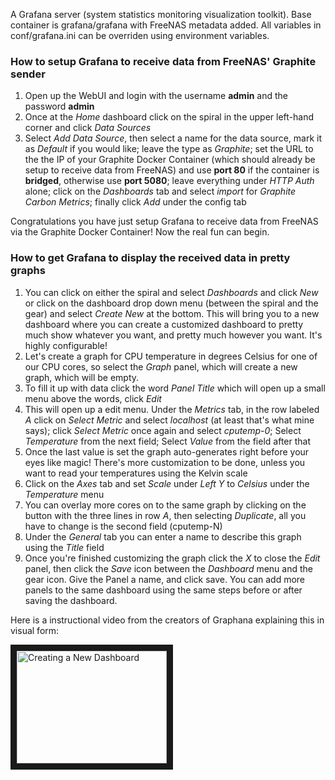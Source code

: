 A Grafana server (system statistics monitoring visualization toolkit). Base container is grafana/grafana with FreeNAS metadata added. All variables in conf/grafana.ini can be overriden using environment variables.

### How to setup Grafana to receive data from FreeNAS' Graphite sender

1. Open up the WebUI and login with the username **admin** and the password **admin**
2. Once at the _Home_ dashboard click on the spiral in the upper left-hand corner and click _Data Sources_
3. Select _Add Data Source_, then select a name for the data source, mark it as _Default_ if you would like; leave the type as _Graphite_; set the URL to the the IP of your Graphite Docker Container (which should already be setup to receive data from FreeNAS) and use **port 80** if the container is **bridged**, otherwise use **port 5080**; leave everything under _HTTP Auth_ alone; click on the _Dashboards_ tab and select _import_ for _Graphite Carbon Metrics_; finally click _Add_ under the config tab

Congratulations you have just setup Grafana to receive data from FreeNAS via the Graphite Docker Container! Now the real fun can begin.

### How to get Grafana to display the received data in pretty graphs

1. You can click on either the spiral and select _Dashboards_ and click _New_ or click on the dashboard drop down menu (between the spiral and the gear) and select _Create New_ at the bottom. This will bring you to a new dashboard where you can create a customized dashboard to pretty much show whatever you want, and pretty much however you want. It's highly configurable!
2. Let's create a graph for CPU temperature in degrees Celsius for one of our CPU cores, so select the _Graph_ panel, which will create a new graph, which will be empty.
3. To fill it up with data click the word _Panel Title_ which will open up a small menu above the words, click _Edit_
4. This will open up a edit menu. Under the _Metrics_ tab, in the row labeled _A_ click on _Select Metric_ and select _localhost_ (at least that's what mine says); click _Select Metric_ once again and select _cputemp-0_; Select _Temperature_ from the next field; Select _Value_ from the field after that
5. Once the last value is set the graph auto-generates right before your eyes like magic! There's more customization to be done, unless you want to read your temperatures using the Kelvin scale
6. Click on the _Axes_ tab and set _Scale_ under _Left Y_ to _Celsius_ under the _Temperature_ menu
7. You can overlay more cores on to the same graph by clicking on the button with the three lines in row _A_, then selecting _Duplicate_, all you have to change is the second field (cputemp-N)
8. Under the _General_ tab you can enter a name to describe this graph using the _Title_ field
9. Once you're finished customizing the graph click the _X_ to close the _Edit_ panel, then click the _Save_ icon between the _Dashboard_ menu and the gear icon. Give the Panel a name, and click save. You can add more panels to the same dashboard using the same steps before or after saving the dashboard.

Here is a instructional video from the creators of Graphana explaining this in visual form:

<a href="http://www.youtube.com/watch?feature=player_embedded&v=sKNZMtoSHN4
" target="_blank"><img src="http://img.youtube.com/vi/sKNZMtoSHN4/0.jpg" 
alt="Creating a New Dashboard" width="240" height="180" border="10" /></a>
